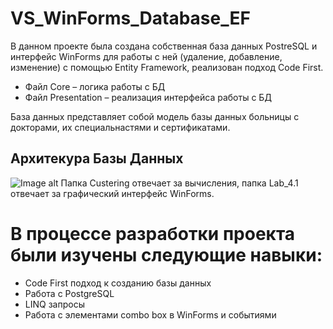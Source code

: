 # VS_WinForms_Database_EF
В данном проекте была создана собственная база данных PostreSQL и интерфейс WinForms для работы с ней (удаление, добавление, изменение) с помощью Entity Framework, реализован подход Code First. 

- Файл Core – логика работы с БД
- Файл Presentation – реализация интерфейса работы с БД
   
База данных представляет собой модель базы данных больницы с докторами, их специальнастями и сертификатами. 
 ## Архитекура Базы Данных 
 ![Image alt](https://github.com/{Ivan-SGN}/{repository}/raw/{branch}/{path}/image.png)
Папка Custering отвечает за вычисления, папка Lab_4.1 отвечает за графический интерфейс WinForms.
  # В процессе разработки проекта были изучены следующие навыки:
 - Code First подход к созданию базы данных
 - Работа с PostgreSQL
 - LINQ запросы
 - Работа  с элементами combo box в WinForms и событиями
 
 
